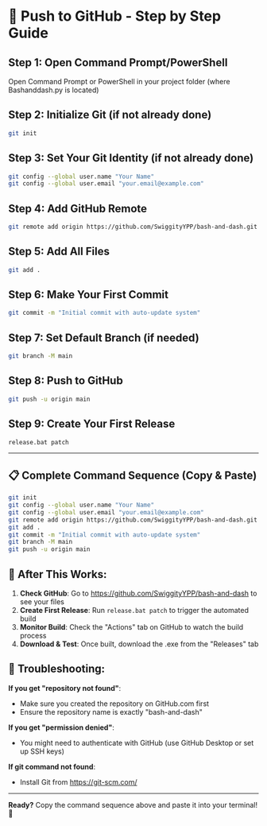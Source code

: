 # 🚀 Push to GitHub - Step by Step Guide

## Step 1: Open Command Prompt/PowerShell
Open Command Prompt or PowerShell in your project folder (where Bashanddash.py is located)

## Step 2: Initialize Git (if not already done)
```bash
git init
```

## Step 3: Set Your Git Identity (if not already done)
```bash
git config --global user.name "Your Name"
git config --global user.email "your.email@example.com"
```

## Step 4: Add GitHub Remote
```bash
git remote add origin https://github.com/SwiggityYPP/bash-and-dash.git
```

## Step 5: Add All Files
```bash
git add .
```

## Step 6: Make Your First Commit
```bash
git commit -m "Initial commit with auto-update system"
```

## Step 7: Set Default Branch (if needed)
```bash
git branch -M main
```

## Step 8: Push to GitHub
```bash
git push -u origin main
```

## Step 9: Create Your First Release
```bash
release.bat patch
```

---

## 📋 Complete Command Sequence (Copy & Paste)

```bash
git init
git config --global user.name "Your Name"
git config --global user.email "your.email@example.com"
git remote add origin https://github.com/SwiggityYPP/bash-and-dash.git
git add .
git commit -m "Initial commit with auto-update system"
git branch -M main
git push -u origin main
```

## 🎉 After This Works:

1. **Check GitHub**: Go to https://github.com/SwiggityYPP/bash-and-dash to see your files
2. **Create First Release**: Run `release.bat patch` to trigger the automated build
3. **Monitor Build**: Check the "Actions" tab on GitHub to watch the build process
4. **Download & Test**: Once built, download the .exe from the "Releases" tab

## 🔧 Troubleshooting:

**If you get "repository not found"**:
- Make sure you created the repository on GitHub.com first
- Ensure the repository name is exactly "bash-and-dash"

**If you get "permission denied"**:
- You might need to authenticate with GitHub (use GitHub Desktop or set up SSH keys)

**If git command not found**:
- Install Git from https://git-scm.com/

---

**Ready?** Copy the command sequence above and paste it into your terminal! 🚀
